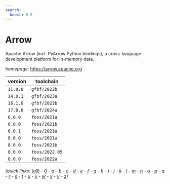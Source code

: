 ```yaml
---
search:
  boost: 0.5
---
```

# Arrow

Apache Arrow (incl. PyArrow Python bindings), a cross-language development platform  for in-memory data.

*homepage*: <https://arrow.apache.org>

version | toolchain
--------|----------
``11.0.0`` | ``gfbf/2022b``
``14.0.1`` | ``gfbf/2023a``
``16.1.0`` | ``gfbf/2023b``
``17.0.0`` | ``gfbf/2024a``
``6.0.0`` | ``foss/2021a``
``6.0.0`` | ``foss/2021b``
``6.0.1`` | ``foss/2021a``
``8.0.0`` | ``foss/2021a``
``8.0.0`` | ``foss/2021b``
``8.0.0`` | ``foss/2022.05``
``8.0.0`` | ``foss/2022a``


*(quick links: [(all)](../index.md) - [0](../0/index.md) - [a](../a/index.md) - [b](../b/index.md) - [c](../c/index.md) - [d](../d/index.md) - [e](../e/index.md) - [f](../f/index.md) - [g](../g/index.md) - [h](../h/index.md) - [i](../i/index.md) - [j](../j/index.md) - [k](../k/index.md) - [l](../l/index.md) - [m](../m/index.md) - [n](../n/index.md) - [o](../o/index.md) - [p](../p/index.md) - [q](../q/index.md) - [r](../r/index.md) - [s](../s/index.md) - [t](../t/index.md) - [u](../u/index.md) - [v](../v/index.md) - [w](../w/index.md) - [x](../x/index.md) - [y](../y/index.md) - [z](../z/index.md))*

